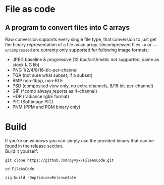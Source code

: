 # File as code

## A program to convert files into C arrays
Raw conversion supports every single file type, that conversion to just get the binary representation of a file as an array. Uncompressed files `-u` or `--uncompressed` are currenty only supported for following image formats:  
 - JPEG baseline & progressive (12 bpc/arithmetic not supported, same as stock IJG lib)
 - PNG 1/2/4/8/16-bit-per-channel
 - TGA (not sure what subset, if a subset)
 - BMP non-1bpp, non-RLE
 - PSD (composited view only, no extra channels, 8/16 bit-per-channel)
 - GIF (*comp always reports as 4-channel)
 - HDR (radiance rgbE format)
 - PIC (Softimage PIC)
 - PNM (PPM and PGM binary only)

# Build
If you're on windows you can simply use the provided binary that can be found in the release section.  
Build it yourself:
```
git clone https://github.com/pyvyx/FileAsCode.git
```
```
cd FileAsCode
```

```
zig build -Doptimize=ReleaseSafe
```